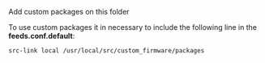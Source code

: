 Add custom packages on this folder

To use custom packages it in necessary to include the following line in the  **feeds.conf.default**:

`src-link local /usr/local/src/custom_firmware/packages`